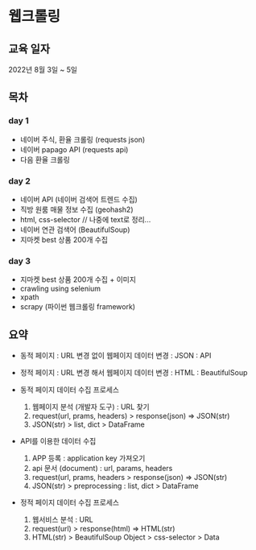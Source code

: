 # 웹크롤링


## 교육 일자
2022년 8월 3일 ~ 5일  


## 목차  

### day 1  
  * 네이버 주식, 환율 크롤링 (requests json)
  * 네이버 papago API (requests api) 
  * 다음 환율 크롤링
  
### day 2 
  * 네이버 API (네이버 검색어 트렌드 수집)  
  * 직방 원룸 매물 정보 수집 (geohash2)
  * html, css-selector                  // 나중에 text로 정리...
  * 네이버 연관 검색어 (BeautifulSoup)
  * 지마켓 best 상품 200개 수집  
  
### day 3 
  * 지마켓 best 상품 200개 수집 + 이미지
  * crawling using selenium
  * xpath
  * scrapy (파이썬 웹크롤링 framework)
  
  
## 요약  
  * 동적 페이지 : URL 변경 없이 웹페이지 데이터 변경 : JSON : API
  * 정적 페이지 : URL 변경 해서 웹페이지 데이터 변경 : HTML : BeautifulSoup
    
  * 동적 페이지 데이터 수집 프로세스
    1. 웹페이지 분석 (개발자 도구) : URL 찾기 
    2. request(url, prams, headers) > response(json) => JSON(str)
    3. JSON(str) > list, dict > DataFrame  
     
  * API를 이용한 데이터 수집
    1. APP 등록 : application key 가져오기
    2. api 문서 (document) : url, params, headers
    3. request(url, prams, headers > response(json) => JSON(str)
    4. JSON(str) > preprocessing : list, dict > DataFrame  
      
  * 정적 페이지 데이터 수집 프로세스 
    1. 웹서비스 분석 : URL
    2. request(url) > response(html) => HTML(str)
    3. HTML(str) > BeautifulSoup Object > css-selector > Data
